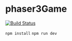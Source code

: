 # phaser3Game

[![Build Status](https://travis-ci.com/sovietspy2/phaser3Game.svg?branch=master)](https://travis-ci.com/sovietspy2/phaser3Game)


```npm install```
```npm run dev```
